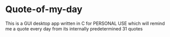 # Quote-of-my-day
This is a GUI desktop app written in C for PERSONAL USE which will remind me a quote every day from its internally predetermined 31 quotes
